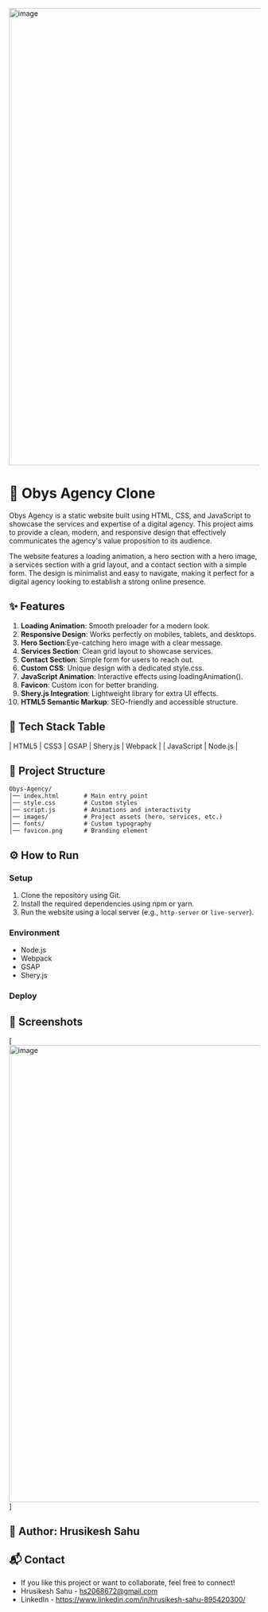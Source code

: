 <img width="1918" height="920" alt="image" src="https://github.com/user-attachments/assets/745af648-f8ec-4166-bb01-dc163b1cf23e" />

🚀 Obys Agency Clone 
==========================

Obys Agency is a static website built using HTML, CSS, and JavaScript to showcase the services and expertise of a digital agency. This project aims to provide a clean, modern, and responsive design that effectively communicates the agency's value proposition to its audience.

The website features a loading animation, a hero section with a hero image, a services section with a grid layout, and a contact section with a simple form. The design is minimalist and easy to navigate, making it perfect for a digital agency looking to establish a strong online presence.

**✨ Features**
-------------

1. **Loading Animation**: Smooth preloader for a modern look.
2. **Responsive Design**: Works perfectly on mobiles, tablets, and desktops.
3. **Hero Section**:Eye-catching hero image with a clear message.
4. **Services Section**: Clean grid layout to showcase services.
5. **Contact Section**: Simple form for users to reach out.
6. **Custom CSS**: Unique design with a dedicated style.css.
7. **JavaScript Animation**:  Interactive effects using loadingAnimation().
8. **Favicon**: Custom icon for better branding.
9. **Shery.js Integration**: Lightweight library for extra UI effects.
10. **HTML5 Semantic Markup**: SEO-friendly and accessible structure.

**🧰 Tech Stack Table**
----------------------

| HTML5 | CSS3 | GSAP | Shery.js | Webpack |
| JavaScript | Node.js |

**📁 Project Structure**
-------------------------
```
Obys-Agency/
│── index.html       # Main entry point
│── style.css        # Custom styles
│── script.js        # Animations and interactivity
│── images/          # Project assets (hero, services, etc.)
│── fonts/           # Custom typography
│── favicon.png      # Branding element
```

**⚙️ How to Run**
------------------

### Setup

1. Clone the repository using Git.
2. Install the required dependencies using npm or yarn.
3. Run the website using a local server (e.g., `http-server` or `live-server`).

### Environment

* Node.js 
* Webpack 
* GSAP 
* Shery.js 

### Deploy


**📸 Screenshots**
---------------

[<img width="1918" height="920" alt="image" src="https://github.com/user-attachments/assets/bbc7bbac-1455-4c55-9efb-de2a835909bb" />
]


**👤 Author: Hrusikesh Sahu**
---------

**📬 Contact**
---------------
* If you like this project or want to collaborate, feel free to connect!
* Hrusikesh Sahu - hs2068672@gmail.com 
* LinkedIn - https://www.linkedin.com/in/hrusikesh-sahu-895420300/
